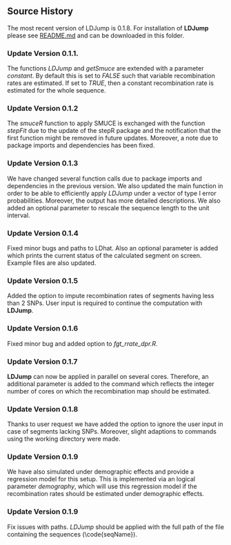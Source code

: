 ## Source History

The most recent version of LDJump is 0.1.8. For installation of **LDJump** please see [README.md](README.md) and can be downloaded in this folder. 

### Update Version 0.1.1.
The functions *LDJump* and *getSmuce* are extended with a parameter *constant*. 
By default this is set to *FALSE* such that variable recombination rates are estimated. 
If set to *TRUE*, then a constant recombination rate is estimated for the whole sequence. 

### Update Version 0.1.2
The *smuceR* function to apply SMUCE is exchanged with the function *stepFit* due to the update of the stepR package and the notification that the first function might be removed in future updates. 
Moreover, a note due to package imports and dependencies has been fixed. 

### Update Version 0.1.3
We have changed several function calls due to package imports and dependencies in the previous version. 
We also updated the main function in order to be able to efficiently apply *LDJump* under a vector of type I error probabilities. Moreover, the output has more detailed descriptions. 
We also added an optional parameter to rescale the sequence length to the unit interval. 

### Update Version 0.1.4
Fixed minor bugs and paths to LDhat. Also an optional parameter is added which prints the current status of the calculated segment on screen. Example files are also updated. 

### Update Version 0.1.5
Added the option to impute recombination rates of segments having less than 2 SNPs. User input is required to continue the computation with **LDJump**. 

### Update Version 0.1.6
Fixed minor bug and added option to *fgt_rrate_dpr.R*. 

### Update Version 0.1.7
**LDJump** can now be applied in parallel on several cores. Therefore, an additional parameter is added to the command which reflects the integer number of cores on which the recombination map should be estimated. 

### Update Version 0.1.8
Thanks to user request we have added the option to ignore the user input in case of segments lacking SNPs. Moreover, slight adaptions to commands using the working directory were made. 

### Update Version 0.1.9
We have also simulated under demographic effects and provide a regression model for this setup. This is implemented via an logical parameter *demography*, which will use this regression model if the recombination rates should be estimated under demographic effects. 

### Update Version 0.1.9
Fix issues with paths. *LDJump* should be applied with the full path of the file containing the sequences  (\code{seqName}). 


